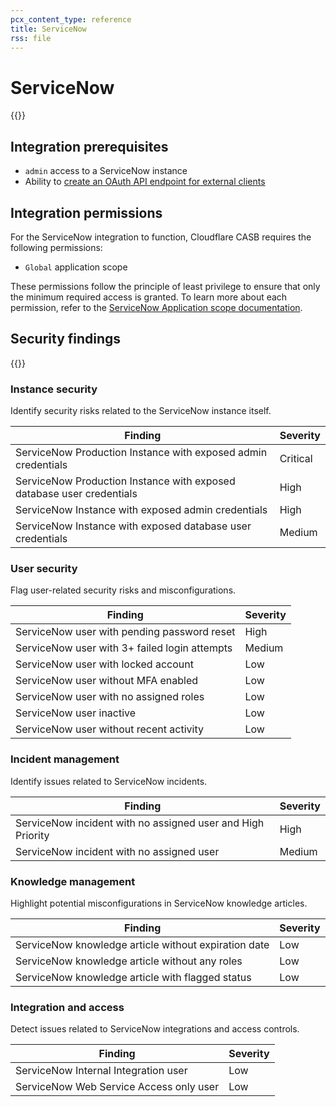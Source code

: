 ```yaml
---
pcx_content_type: reference
title: ServiceNow
rss: file
---
```


# ServiceNow

{{<render file="casb/_integration-description.md" withParameters="ServiceNow;;ServiceNow instance">}}

## Integration prerequisites

- `admin` access to a ServiceNow instance
- Ability to [create an OAuth API endpoint for external clients](https://docs.servicenow.com/csh?topicname=t_CreateEndpointforExternalClients)

## Integration permissions

For the ServiceNow integration to function, Cloudflare CASB requires the following permissions:

- `Global` application scope

These permissions follow the principle of least privilege to ensure that only the minimum required access is granted. To learn more about each permission, refer to the [ServiceNow Application scope documentation](https://docs.servicenow.com/bundle/utah-application-development/page/build/applications/concept/c_GlobalScope.html).

## Security findings

{{<render file="casb/_security-findings.md" withParameters="ServiceNow;;servicenow">}}

### Instance security

Identify security risks related to the ServiceNow instance itself.

| Finding                                                               | Severity |
| --------------------------------------------------------------------- | -------- |
| ServiceNow Production Instance with exposed admin credentials         | Critical |
| ServiceNow Production Instance with exposed database user credentials | High     |
| ServiceNow Instance with exposed admin credentials                    | High     |
| ServiceNow Instance with exposed database user credentials            | Medium   |

### User security

Flag user-related security risks and misconfigurations.

| Finding                                       | Severity |
| --------------------------------------------- | -------- |
| ServiceNow user with pending password reset   | High     |
| ServiceNow user with 3+ failed login attempts | Medium   |
| ServiceNow user with locked account           | Low      |
| ServiceNow user without MFA enabled           | Low      |
| ServiceNow user with no assigned roles        | Low      |
| ServiceNow user inactive                      | Low      |
| ServiceNow user without recent activity       | Low      |

### Incident management

Identify issues related to ServiceNow incidents.

| Finding                                                     | Severity |
| ----------------------------------------------------------- | -------- |
| ServiceNow incident with no assigned user and High Priority | High     |
| ServiceNow incident with no assigned user                   | Medium   |

### Knowledge management

Highlight potential misconfigurations in ServiceNow knowledge articles.

| Finding                                              | Severity |
| ---------------------------------------------------- | -------- |
| ServiceNow knowledge article without expiration date | Low      |
| ServiceNow knowledge article without any roles       | Low      |
| ServiceNow knowledge article with flagged status     | Low      |

### Integration and access

Detect issues related to ServiceNow integrations and access controls.

| Finding                                 | Severity |
| --------------------------------------- | -------- |
| ServiceNow Internal Integration user    | Low      |
| ServiceNow Web Service Access only user | Low      |
